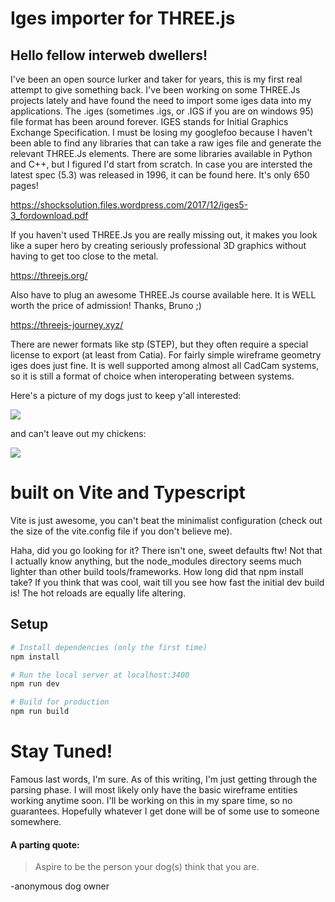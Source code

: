 # Iges importer for THREE.js

## Hello fellow interweb dwellers!

I've been an open source lurker and taker for years, this is my first real attempt to give something back. I've been working on some THREE.Js projects lately and have found the need to import some iges data into my applications. The .iges (sometimes .igs, or .IGS if you are on windows 95) file format has been around forever. IGES stands for Initial Graphics Exchange Specification. I must be losing my googlefoo because I haven't been able to find any libraries that can take a raw iges file and generate the relevant THREE.Js elements. There are some libraries available in Python and C++, but I figured I'd start from scratch. In case you are intersted the latest spec (5.3) was released in 1996, it can be found here. It's only 650 pages!

https://shocksolution.files.wordpress.com/2017/12/iges5-3_fordownload.pdf

If you haven't used THREE.Js you are really missing out, it makes you look like a super hero by creating seriously professional 3D graphics without having to get too close to the metal.

https://threejs.org/

Also have to plug an awesome THREE.Js course available here. It is WELL worth the price of admission! Thanks, Bruno ;)

https://threejs-journey.xyz/

There are newer formats like stp (STEP), but they often require a special license to export (at least from Catia). For fairly simple wireframe geometry iges does just fine. It is well supported among almost all CadCam systems, so it is still a format of choice when interoperating between systems.

Here's a picture of my dogs just to keep y'all interested:

![](https://lh3.googleusercontent.com/K9qUpP65-bqOZCJS4MGsAaHkU9YPvkWNvK3Ed02Vz7N6gKQ001xlaVJVRN3B5ZxhSLYMtlve-oolKaf6jA3pN_OxKU6KktRq9EaDPzw4RnRcw8cy5TYjHFTz77iqHt8oFQz1iyhyRtnWtIgDxiW2Wrx3i5yTGOnekHfStjAgpBVQ1ZbcC3N4sxk7msRw8EAmalDe6SyI6XF6XH0Tuqi48aX9mL5GvgYZR_ifpEgIFGtz0hHO5L_yHY24Yz_PMeybkzyiU6o6fdpq9Uf2p8VOPutaZfJ0tupMB8uD7sMsaVMU6COQGWTScEBDI2igo7TqNbhQWR30w4DRlhIcs7__xtB3OYFu1eeKeA8qXrDQBQSPTdaMdFGh-eUNK7jsoJ1AZzlhkjIMMEgCmJT-bu7TqZJzD6zsM5hyYSTS27W3jzHgKXOyGt6H64ACOyOLcmPPRcVVyj1etK-mcWkLUXdnjbP2CJpeJ2Ds7G3iJv0cI5dC6D_xXOtEmeVuUuznJUDtG7ZGQpqB8a9I31aKT2X1EaJgxBXlP43rYAPZ8i3VkJSXjw12fa82BFoa3oYs5oG8H-brzuRt5qFVLGhOqVOXUK1GP_-tDy8vPf6_mgAMTzqE-ZVZM0iBMo6JAxxm_NXCY_t5zhO2qCqup2Og-O3DuCPIG1Y37FvLfmfUtvtBId2LgTLyegGOvB6sUPPp-0MLDhVDM2_7aSc1oJjKUsoNyss4=w2279-h1283-no?authuser=0)

and can't leave out my chickens:

![](https://lh3.googleusercontent.com/pw/ACtC-3fEEYVj_h58QbfUbn3gb59iVlxqGMNnAW448wZk5rAgwMVtcMsOvvhXYq03XiuTTlpeb-hxcCEAWhHr1XoTkkzvCOblInYz0pCJPvTWVMRppmH3JkO-p3IHpWD_3n1g2K_WZheH7n-eCTPj-Corn4CRQA=w2273-h1944-no)

# built on Vite and Typescript

Vite is just awesome, you can't beat the minimalist configuration (check out the size of the vite.config file if you don't believe me).

Haha, did you go looking for it? There isn't one, sweet defaults ftw! Not that I actually know anything, but the node_modules directory seems much lighter than other build tools/frameworks. How long did that npm install take? If you think that was cool, wait till you see how fast the initial dev build is! The hot reloads are equally life altering.

## Setup

```bash
# Install dependencies (only the first time)
npm install

# Run the local server at localhost:3400
npm run dev

# Build for production
npm run build
```

# Stay Tuned!

Famous last words, I'm sure. As of this writing, I'm just getting through the parsing phase. I will most likely only have the basic wireframe entities working anytime soon.  I'll be working on this in my spare time, so no guarantees.  Hopefully whatever I get done will be of some use to someone somewhere.



#### A parting quote:


> 
> Aspire to be the person your dog(s) think that you are. 
> 

-anonymous dog owner

